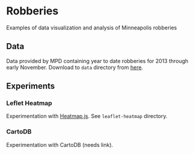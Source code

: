 # Robberies

Examples of data visualization and analysis of Minneapolis robberies

## Data

Data provided by MPD containing year to date robberies for 2013 through early November.  Download to `data` directory from [here](https://drive.google.com/a/alanpalazzolo.com/?tab=mo#folders/0B7wg_542_duwUl9tQURyWWVSdkE).

## Experiments

### Leflet Heatmap

Experimentation with [Heatmap.js](http://www.patrick-wied.at/static/heatmapjs/index.html).  See `leaflet-heatmap` directory.

### CartoDB

Experimentation with CartoDB (needs link).
